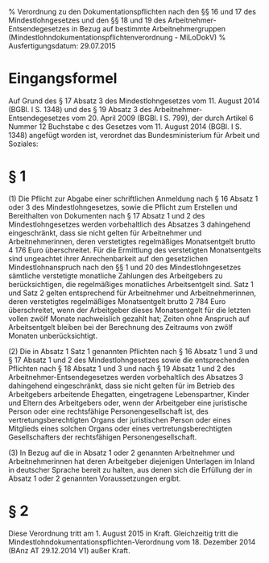 % Verordnung zu den Dokumentationspflichten nach den §§ 16 und 17 des Mindestlohngesetzes und den §§ 18 und 19 des Arbeitnehmer-Entsendegesetzes in Bezug auf bestimmte Arbeitnehmergruppen  (Mindestlohndokumentationspflichtenverordnung - MiLoDokV)
% Ausfertigungsdatum: 29.07.2015
 
# Eingangsformel

Auf Grund des § 17 Absatz 3 des Mindestlohngesetzes vom 11. August 2014 (BGBl. I S. 1348) und des § 19 Absatz 3 des Arbeitnehmer-Entsendegesetzes vom 20. April 2009 (BGBl. I S. 799), der durch Artikel 6 Nummer 12 Buchstabe c des Gesetzes vom 11. August 2014 (BGBl. I S. 1348) angefügt worden ist, verordnet das Bundesministerium für Arbeit und Soziales:

# § 1

(1) Die Pflicht zur Abgabe einer schriftlichen Anmeldung nach § 16 Absatz 1 oder 3 des Mindestlohngesetzes, sowie die Pflicht zum Erstellen und Bereithalten von Dokumenten nach § 17 Absatz 1 und 2 des Mindestlohngesetzes werden vorbehaltlich des Absatzes 3 dahingehend eingeschränkt, dass sie nicht gelten für Arbeitnehmer und Arbeitnehmerinnen, deren verstetigtes regelmäßiges Monatsentgelt brutto 4 176 Euro überschreitet. Für die Ermittlung des verstetigten Monatsentgelts sind ungeachtet ihrer Anrechenbarkeit auf den gesetzlichen Mindestlohnanspruch nach den §§ 1 und 20 des Mindestlohngesetzes sämtliche verstetigte monatliche Zahlungen des Arbeitgebers zu berücksichtigen, die regelmäßiges monatliches Arbeitsentgelt sind. Satz 1 und Satz 2 gelten entsprechend für Arbeitnehmer und Arbeitnehmerinnen, deren verstetigtes regelmäßiges Monatsentgelt brutto 2 784 Euro überschreitet, wenn der Arbeitgeber dieses Monatsentgelt für die letzten vollen zwölf Monate nachweislich gezahlt hat; Zeiten ohne Anspruch auf Arbeitsentgelt bleiben bei der Berechnung des Zeitraums von zwölf Monaten unberücksichtigt.

(2) Die in Absatz 1 Satz 1 genannten Pflichten nach § 16 Absatz 1 und 3 und § 17 Absatz 1 und 2 des Mindestlohngesetzes sowie die entsprechenden Pflichten nach § 18 Absatz 1 und 3 und nach § 19 Absatz 1 und 2 des Arbeitnehmer-Entsendegesetzes werden vorbehaltlich des Absatzes 3 dahingehend eingeschränkt, dass sie nicht gelten für im Betrieb des Arbeitgebers arbeitende Ehegatten, eingetragene Lebenspartner, Kinder und Eltern des Arbeitgebers oder, wenn der Arbeitgeber eine juristische Person oder eine rechtsfähige Personengesellschaft ist, des vertretungsberechtigten Organs der juristischen Person oder eines Mitglieds eines solchen Organs oder eines vertretungsberechtigten Gesellschafters der rechtsfähigen Personengesellschaft.

(3) In Bezug auf die in Absatz 1 oder 2 genannten Arbeitnehmer und Arbeitnehmerinnen hat deren Arbeitgeber diejenigen Unterlagen im Inland in deutscher Sprache bereit zu halten, aus denen sich die Erfüllung der in Absatz 1 oder 2 genannten Voraussetzungen ergibt.

# § 2

Diese Verordnung tritt am 1. August 2015 in Kraft. Gleichzeitig tritt die Mindestlohndokumentationspflichten-Verordnung vom 18. Dezember 2014 (BAnz AT 29.12.2014 V1) außer Kraft.

